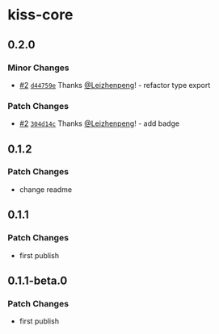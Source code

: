 # kiss-core

## 0.2.0

### Minor Changes

-   [#2](https://github.com/Leizhenpeng/design-toolkit-cn/pull/2) [`d44759e`](https://github.com/Leizhenpeng/design-toolkit-cn/commit/d44759e386cdda424e0154f9deb62dec557d5a21) Thanks [@Leizhenpeng](https://github.com/Leizhenpeng)! - refactor type export

### Patch Changes

-   [#2](https://github.com/Leizhenpeng/design-toolkit-cn/pull/2) [`304d14c`](https://github.com/Leizhenpeng/design-toolkit-cn/commit/304d14c8eb09fc94607b51e904624922b155571d) Thanks [@Leizhenpeng](https://github.com/Leizhenpeng)! - add badge

## 0.1.2

### Patch Changes

-   change readme

## 0.1.1

### Patch Changes

-   first publish

## 0.1.1-beta.0

### Patch Changes

-   first publish
